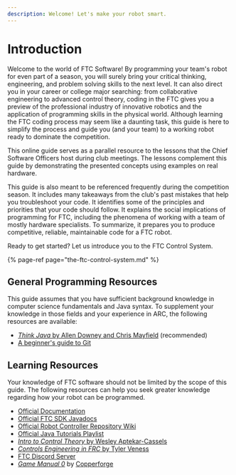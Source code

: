 ```yaml
---
description: Welcome! Let's make your robot smart.
---
```


# Introduction

Welcome to the world of FTC Software! By programming your team's robot for even part of a season, you will surely bring your critical thinking, engineering, and problem solving skills to the next level. It can also direct you in your career or college major searching: from collaborative engineering to advanced control theory, coding in the FTC gives you a preview of the professional industry of innovative robotics and the application of programming skills in the physical world. Although learning the FTC coding process may seem like a daunting task, this guide is here to simplify the process and guide you \(and your team\) to a working robot ready to dominate the competition.

This online guide serves as a parallel resource to the lessons that the Chief Software Officers host during club meetings. The lessons complement this guide by demonstrating the presented concepts using examples on real hardware.

This guide is also meant to be referenced frequently during the competition season. It includes many takeaways from the club's past mistakes that help you troubleshoot your code. It identifies some of the principles and priorities that your code should follow. It explains the social implications of programming for FTC, including the phenomena of working with a team of mostly hardware specialists. To summarize, it prepares you to produce competitive, reliable, maintainable code for a FTC robot.

Ready to get started? Let us introduce you to the FTC Control System.

{% page-ref page="the-ftc-control-system.md" %}

## General Programming Resources

This guide assumes that you have sufficient background knowledge in computer science fundamentals and Java syntax. To supplement your knowledge in those fields and your experience in ARC, the following resources are available:

* [_Think Java_ by Allen Downey and Chris Mayfield](https://books.trinket.io/thinkjava/index.html) \(recommended\)
* [A beginner's guide to Git](https://medium.com/free-code-camp/a-beginners-guide-to-git-how-to-create-your-first-github-project-c3ff53f56861)

## Learning Resources

Your knowledge of FTC software should not be limited by the scope of this guide. The following resources can help you seek greater knowledge regarding how your robot can be programmed.

* [Official Documentation](https://www.firstinspires.org/resource-library/ftc/technology-information-and-resources)
* [Official FTC SDK Javadocs](https://first-tech-challenge.github.io/SkyStone/doc/javadoc/index.html)
* [Official Robot Controller Repository Wiki](https://github.com/FIRST-Tech-Challenge/SkyStone/wiki)
* [Official Java Tutorials Playlist](https://www.youtube.com/playlist?list=PLEuGrYl8iBm7wW9gyxpLDhBJAOWDZid1P)
* [_Intro to Control Theory_ by Wesley Aptekar-Cassels](https://blog.wesleyac.com/posts/intro-to-control-part-zero-whats-this)
* [_Controls Engineering in FRC_ by Tyler Veness](https://file.tavsys.net/control/state-space-guide.pdf)
* [FTC Discord Server](https://discord.gg/first-tech-challenge)
* [_Game Manual 0_](http://gm0.copperforge.cc) by [Copperforge](http://copperforge.cc)

